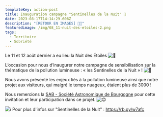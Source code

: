 ```yaml
---
templateKey: action-post
title: Inauguration campagne "Sentinelles de la Nuit" 🌙
date: 2023-08-17T14:14:29.606Z
description: "[RETOUR EN IMAGES] 📸😎"
featuredimage: /img/08_11-nuit-des-etoiles-2.png
tags:
  - Territoire
  - Sobriété
---
```

<!--StartFragment-->

Le 11 et 12 août dernier a eu lieu la Nuit des Étoiles ![🌟](https://static.xx.fbcdn.net/images/emoji.php/v9/t39/1.5/16/1f31f.png)

L’occasion pour nous d’inaugurer notre campagne de sensibilisation sur la thématique de la pollution lumineuse : « les Sentinelles de la Nuit » ! ![👀](https://static.xx.fbcdn.net/images/emoji.php/v9/t21/1.5/16/1f440.png)

Nous [](<>)avons présenté les enjeux liés à la pollution lumineuse ainsi que notre projet aux visiteurs, qui malgré le temps nuageux, étaient plus de 3000 !

Nous remercions la [SAB - Société Astronomique de Bourgogne](https://www.facebook.com/SABook?__cft__[0]=AZWOxSJW6NnwhR8uXnqNxHxRd5neRJOdpxfCUyEQeNVol79DqYwHGV7pz1BdKTdjyjxfFF1S4uhro4VvIMxMdiY24t8FE_nShnzKmagjbbp4brtKhp58K3vdawQks942Hgs&__tn__=-]K-R) pour cette invitation et leur participation dans ce projet. ![😊](https://static.xx.fbcdn.net/images/emoji.php/v9/td8/1.5/16/1f60a.png)

![ℹ️](https://static.xx.fbcdn.net/images/emoji.php/v9/t15/1.5/16/2139.png)  Pour plus d'infos sur "Sentinelles de la Nuit" : <https://rb.gy/w7afc>

<!--EndFragment-->